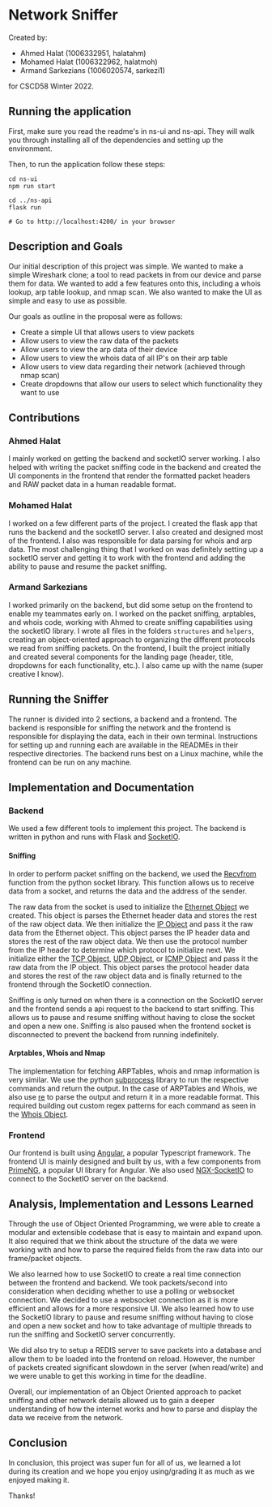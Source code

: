 # Network Sniffer

Created by:

- Ahmed Halat (1006332951, halatahm)
- Mohamed Halat (1006322962, halatmoh)
- Armand Sarkezians (1006020574, sarkezi1)

for CSCD58 Winter 2022.

## Running the application

First, make sure you read the readme's in ns-ui and ns-api. They will walk you through installing all of the dependencies and setting up the environment.

Then, to run the application follow these steps:

```
cd ns-ui
npm run start

cd ../ns-api
flask run

# Go to http://localhost:4200/ in your browser
```

## Description and Goals

Our initial description of this project was simple. We wanted to make a simple Wireshark clone; a tool to read packets in from our device and parse them for data. We wanted to add a few features onto this, including a whois lookup, arp table lookup, and nmap scan. We also wanted to make the UI as simple and easy to use as possible.

Our goals as outline in the proposal were as follows:

- Create a simple UI that allows users to view packets
- Allow users to view the raw data of the packets
- Allow users to view the arp data of their device
- Allow users to view the whois data of all IP's on their arp table
- Allow users to view data regarding their network (achieved through nmap scan)
- Create dropdowns that allow our users to select which functionality they want to use

## Contributions

### Ahmed Halat

I mainly worked on getting the backend and socketIO server working. I also helped with writing the packet sniffing code in the backend and created the UI components in the frontend that render the formatted packet headers and RAW packet data in a human readable format.

### Mohamed Halat

I worked on a few different parts of the project. I created the flask app that runs the backend and the socketIO server. I also created and designed most of the frontend. I also was responsible for data parsing for whois and arp data. The most challenging thing that I worked on was definitely setting up a socketIO server and getting it to work with the frontend and adding the ability to pause and resume the packet sniffing.

### Armand Sarkezians

I worked primarily on the backend, but did some setup on the frontend to enable my teammates early on. I worked on the packet sniffing, arptables, and whois code, working with Ahmed to create sniffing capabilities using the socketIO library. I wrote all files in the folders `structures` and `helpers`, creating an object-oriented approach to organizing the different protocols we read from sniffing packets. On the frontend, I built the project initially and created several components for the landing page (header, title, dropdowns for each functionality, etc.). I also came up with the name (super creative I know).

## Running the Sniffer

The runner is divided into 2 sections, a backend and a frontend. The backend is responsible for sniffing the network and the frontend is responsible for displaying the data, each in their own terminal.
Instructions for setting up and running each are available in the READMEs in their respective directories. The backend runs best on a Linux machine, while the frontend can be run on any machine.

## Implementation and Documentation

### Backend

We used a few different tools to implement this project. The backend is written in python and runs with Flask and [SocketIO](https://flask-socketio.readthedocs.io/en/latest/).

#### Sniffing

In order to perform packet sniffing on the backend, we used the [Recvfrom](https://docs.python.org/3/library/socket.html#socket.socket.recvfrom) function from the python socket library. This function allows us to receive data from a socket, and returns the data and the address of the sender.

The raw data from the socket is used to initialize the [Ethernet Object](https://github.com/ArmandSarkezians/CSCD58-Packet-Sniffer/blob/main/ns-api/structures/ethernet.py) we created. This object is parses the Ethernet header data and stores the rest of the raw object data.
We then initialize the [IP Object](https://github.com/ArmandSarkezians/CSCD58-Packet-Sniffer/blob/main/ns-api/structures/ipv4.py) and pass it the raw data from the Ethernet object. This object parses the IP header data and stores the rest of the raw object data. We then use the protocol number from the IP header to determine which protocol to initialize next. We initialize either the [TCP Object](https://github.com/ArmandSarkezians/CSCD58-Packet-Sniffer/blob/main/ns-api/structures/tcp.py), [UDP Object](https://github.com/ArmandSarkezians/CSCD58-Packet-Sniffer/blob/main/ns-api/structures/udp.py), or [ICMP Object](https://github.com/ArmandSarkezians/CSCD58-Packet-Sniffer/blob/main/ns-api/structures/icmp.py) and pass it the raw data from the IP object. This object parses the protocol header data and stores the rest of the raw object data and is finally returned to the frontend through the SocketIO connection.

Sniffing is only turned on when there is a connection on the SocketIO server and the frontend sends a api request to the backend to start sniffing. This allows us to pause and resume sniffing without having to close the socket and open a new one. Sniffing is also paused when the frontend socket is disconnected to prevent the backend from running indefinitely.

#### Arptables, Whois and Nmap

The implementation for fetching ARPTables, whois and nmap information is very similar. We use the python [subprocess](https://docs.python.org/3/library/subprocess.html) library to run the respective commands and return the output.
In the case of ARPTables and Whois, we also use [re](https://docs.python.org/3/library/re.html) to parse the output and return it in a more readable format. This required building out custom regex patterns for each command as seen in the [Whois Object](https://github.com/ArmandSarkezians/CSCD58-Packet-Sniffer/blob/main/ns-api/structures/whois.py).

### Frontend

Our frontend is built using [Angular](https://angular.io/), a popular Typescript framework. The frontend UI is mainly designed and built by us, with a few components from [PrimeNG](https://www.primefaces.org/primeng/), a popular UI library for Angular. We also used [NGX-SocketIO](https://www.npmjs.com/package/ngx-socket-io) to connect to the SocketIO server on the backend.

## Analysis, Implementation and Lessons Learned

Through the use of Object Oriented Programming, we were able to create a modular and extensible codebase that is easy to maintain and expand upon. It also required that we think about the structure of the data we were working with and how to parse the required fields from the raw data into our frame/packet objects.

We also learned how to use SocketIO to create a real time connection between the frontend and backend. We took packets/second into consideration when deciding whether to use a polling or websocket connection. We decided to use a websocket connection as it is more efficient and allows for a more responsive UI. We also learned how to use the SocketIO library to pause and resume sniffing without having to close and open a new socket and how to take advantage of multiple threads to run the sniffing and SocketIO server concurrently.

We did also try to setup a REDIS server to save packets into a database and allow them to be loaded into the frontend on reload. However, the number of packets created significant slowdown in the server (when read/write) and we were unable to get this working in time for the deadline.

Overall, our implementation of an Object Oriented approach to packet sniffing and other network details allowed us to gain a deeper understanding of how the internet works and how to parse and display the data we receive from the network.

## Conclusion

In conclusion, this project was super fun for all of us, we learned a lot during its creation and we hope you enjoy using/grading it as much as we enjoyed making it.

Thanks!
